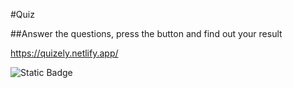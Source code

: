 #Quiz

##Answer the questions, press the button and find out your result

https://quizely.netlify.app/

![Static Badge](https://img.shields.io/badge/Quiz-%23aefda7)
